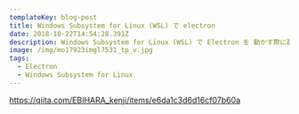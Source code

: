 ```yaml
---
templateKey: blog-post
title: Windows Subsystem for Linux (WSL) で electron
date: 2018-10-22T14:54:28.391Z
description: Windows Subsystem for Linux (WSL) で Electron を 動かす際に躓いた点をメモ
image: /img/mo17923imgl7531_tp_v.jpg
tags:
  - Electron
  - Windows Subsystem for Linux
---
```

<https://qiita.com/EBIHARA_kenji/items/e6da1c3d6d16cf07b60a>
